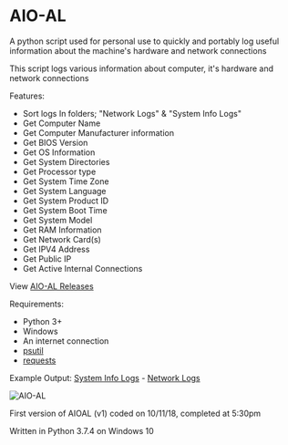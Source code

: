 # AIO-AL
A python script used for personal use to quickly and portably log useful information about the machine's hardware and network connections

This script logs various information about computer, it's hardware and network connections

Features:
- Sort logs In folders; "Network Logs" & "System Info Logs"
- Get Computer Name
- Get Computer Manufacturer information
- Get BIOS Version
- Get OS Information
- Get System Directories
- Get Processor type
- Get System Time Zone
- Get System Language
- Get System Product ID
- Get System Boot Time
- Get System Model
- Get RAM Information
- Get Network Card(s)
- Get IPV4 Address
- Get Public IP
- Get Active Internal Connections

View [AIO-AL Releases](https://github.com/smcclennon/AIO-AL/releases)

Requirements:
- Python 3+
- Windows
- An internet connection
- [psutil](https://pypi.org/project/psutil/)
- [requests](https://pypi.org/project/requests/)

Example Output: [System Info Logs](Example%20Output/System%20Info%20Logs) - [Network Logs](Example%20Output/Network%20Logs)

![AIO-AL](https://imgur.com/i7UWfoa.png)

First version of AIOAL (v1) coded on 10/11/18, completed at 5:30pm

Written in Python 3.7.4 on Windows 10
